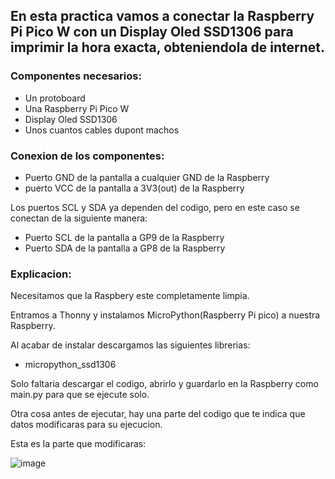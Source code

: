 ## En esta practica vamos a conectar la Raspberry Pi Pico W con un Display Oled SSD1306 para imprimir la hora exacta, obteniendola de internet.

### Componentes necesarios:

- Un protoboard
- Una Raspberry Pi Pico W
- Display Oled SSD1306
- Unos cuantos cables dupont machos

### Conexion de los componentes:

- Puerto GND de la pantalla a cualquier GND de la Raspberry
- puerto VCC de la pantalla a 3V3(out) de la Raspberry

Los puertos SCL y SDA ya dependen del codigo, pero en este caso se conectan de la siguiente manera:

- Puerto SCL de la pantalla a GP9 de la Raspberry
- Puerto SDA de la pantalla a GP8 de la Raspberry

### Explicacion:

Necesitamos que la Raspbery este completamente limpia.

Entramos a Thonny y instalamos MicroPython(Raspberry Pi pico) a nuestra Raspberry.

Al acabar de instalar descargamos las siguientes librerias:

- micropython_ssd1306

Solo faltaria descargar el codigo, abrirlo y guardarlo en la Raspberry como main.py para que se ejecute solo.

Otra cosa antes de ejecutar, hay una parte del codigo que te indica que datos modificaras para su ejecucion.

Esta es la parte que modificaras:

![image](https://user-images.githubusercontent.com/112134604/236651209-97a3cda7-6304-4032-9e73-6e401499b09a.png)
